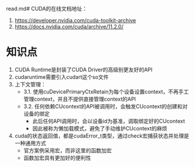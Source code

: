 read.md# CUDA的在线文档地址：
1. https://developer.nvidia.com/cuda-toolkit-archive
2. https://docs.nvidia.com/cuda/archive/11.2.0/


# 知识点
1. CUDA Runtime是封装了CUDA Driver的高级别更友好的API
2. cudaruntime需要引入cudart这个so文件
3. 上下文管理：
    - 3.1. 使用cuDevicePrimaryCtxRetain为每个设备设置context，不再手工管理context，并且不提供直接管理context的API 
    - 3.2. 任何依赖CUcontext的API被调用时，会触发CUcontext的创建和对设备的绑定
      - 此后任何API调用时，会以设备id为基准，调取绑定好的CUcontext
      - 因此被称为懒加载模式，避免了手动维护CUcontext的麻烦
4. cuda的状态返回值，都是cudaError_t类型，通过check宏捕获状态并处理是一种通用方式
    - 官方案例采用宏，而非这里的函数加宏
    - 函数加宏具有更加好的便利性 